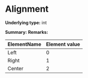 # Alignment

**Underlying type:** int

**Summary:** 
**Remarks:** 

|ElementName         | Element value
|--------------------|--------------
| Left | 0
| Right | 1
| Center | 2

